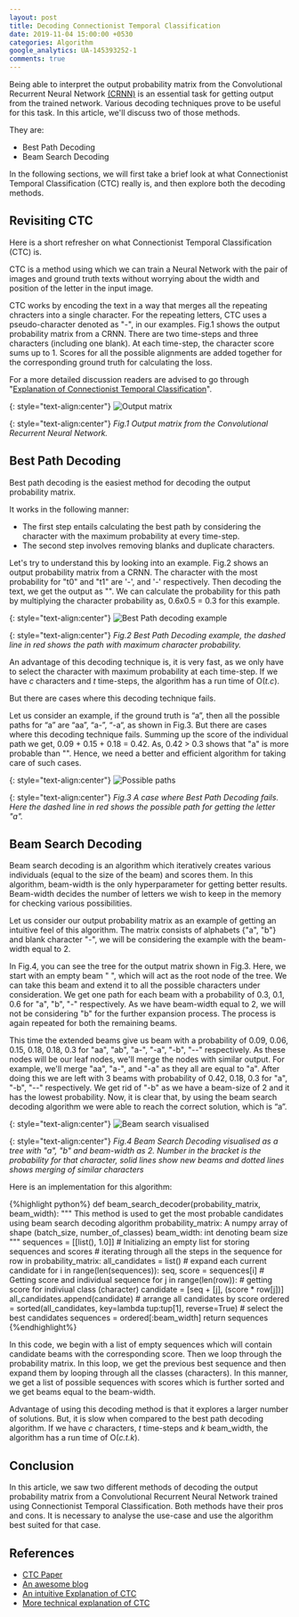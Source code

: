 ```yaml
---
layout: post
title: Decoding Connectionist Temporal Classification
date: 2019-11-04 15:00:00 +0530
categories: Algorithm
google_analytics: UA-145393252-1
comments: true
---
```


Being able to interpret the output probability matrix from the Convolutional Recurrent Neural Network [(CRNN)](https://sid2697.github.io/Blog_Sid/algorithm/2019/10/19/CTC-Loss.html) is an essential task for getting output from the trained network. Various decoding techniques prove to be useful for this task. In this article, we'll discuss two of those methods.

They are:
- Best Path Decoding
- Beam Search Decoding


In the following sections, we will first take a brief look at what Connectionist Temporal Classification (CTC) really is, and then explore both the decoding methods.

## Revisiting CTC

Here is a short refresher on what Connectionist Temporal Classification (CTC) is.

CTC is a method using which we can train a Neural Network with the pair of images and ground truth texts without worrying about the width and position of the letter in the input image.

CTC works by encoding the text in a way that merges all the repeating chracters into a single character. For the repeating letters, CTC uses a pseudo-character denoted as "-", in our examples. Fig.1 shows the output probability matrix from a CRNN. There are two time-steps and three characters (including one blank). At each time-step, the character score sums up to 1. Scores for all the possible alignments are added together for the corresponding ground truth for calculating the loss.
 
For a more detailed discussion readers are advised to go through "[Explanation of Connectionist Temporal Classification](https://sid2697.github.io/Blog_Sid/algorithm/2019/10/19/CTC-Loss.html)".

{: style="text-align:center"}
![Output matrix](../../../../assets/images/Blog_2_fig_1.png)

{: style="text-align:center"}
*Fig.1 Output matrix from the Convolutional Recurrent Neural Network.*

## Best Path Decoding

Best path decoding is the easiest method for decoding the output probability matrix.

It works in the following manner:
- The first step entails calculating the best path by considering the character with the maximum probability at every time-step.
- The second step involves removing blanks and duplicate characters.

Let's try to understand this by looking into an example. Fig.2 shows an output probability matrix from a CRNN. The character with the most probability for "t0" and "t1" are '-',  and '-' respectively. Then decoding the text, we get the output as "". We can calculate the probability for this path by multiplying the character probability as, 0.6x0.5 = 0.3 for this example.

{: style="text-align:center"}
![Best Path decoding example](../../../../assets/images/Blog_2_fig_2.png)

{: style="text-align:center"}
*Fig.2 Best Path Decoding example, the dashed line in red shows the path with maximum character probability.*

An advantage of this decoding technique is, it is very fast, as we only have to select the character with maximum probability at each time-step. If we have *c* characters and *t* time-steps, the algorithm has a run time of O(*t.c*).

But there are cases where this decoding technique fails.

Let us consider an example, if the ground truth is “a”, then all the possible paths for “a” are “aa”, “a-”, “-a“, as shown in Fig.3. But there are cases where this decoding technique fails. Summing up the score of the individual path we get, 0.09 + 0.15 + 0.18 = 0.42. As, 0.42 > 0.3 shows that "a" is more probable than "". Hence, we need a better and efficient algorithm for taking care of such cases.

{: style="text-align:center"}
![Possible paths](../../../../assets/images/Blog_2_fig_3.png)

{: style="text-align:center"}
*Fig.3 A case where Best Path Decoding fails. Here the dashed line in red shows the possible path for getting the letter "a".*

## Beam Search Decoding

Beam search decoding is an algorithm which iteratively creates various individuals (equal to the size of the beam) and scores them. In this algorithm, beam-width is the only hyperparameter for getting better results. Beam-width decides the number of letters we wish to keep in the memory for checking various possibilities. 

Let us consider our output probability matrix as an example of getting an intuitive feel of this algorithm. The matrix consists of alphabets {"a", "b"} and blank character "-", we will be considering the example with the beam-width equal to 2.  

In Fig.4, you can see the tree for the output matrix shown in Fig.3. Here, we start with an empty beam " ", which will act as the root node of the tree. We can take this beam and extend it to all the possible characters under consideration. We get one path for each beam with a probability of 0.3, 0.1, 0.6 for "a", "b", "-" respectively. As we have beam-width equal to 2, we will not be considering "b" for the further expansion process. The process is again repeated for both the remaining beams.

This time the extended beams give us beam with a probability of 0.09, 0.06, 0.15, 0.18, 0.18, 0.3 for "aa", "ab", "a-", "-a", "-b", "--" respectively. As these nodes will be our leaf nodes, we'll merge the nodes with similar output. For example, we'll merge "aa", "a-", and "-a" as they all are equal to "a". After doing this we are left with 3 beams with probability of 0.42, 0.18, 0.3 for "a", "-b", "--" respectively. We get rid of "-b" as we have a beam-size of 2 and it has the lowest probability. Now, it is clear that, by using the beam search decoding algorithm we were able to reach the correct solution, which is “a”.

{: style="text-align:center"}
![Beam search visualised](../../../../assets/images/Blog_2_fig_4.png)

{: style="text-align:center"}
*Fig.4 Beam Search Decoding visualised as a tree with "a", "b" and beam-width as 2. Number in the bracket is the probability for that character, solid lines show new beams and dotted lines shows merging of similar characters*

Here is an implementation for this algorithm:

{%highlight python%}
def beam_search_decoder(probability_matrix, beam_width):
    """
    This method is used to get the most probable candidates using beam search decoding algorithm
    probability_matrix: A numpy array of shape (batch_size, number_of_classes)
    beam_width: int denoting beam size
    """
    sequences = [[list(), 1.0]]     # Initializing an empty list for storing sequences and scores
    # iterating through all the steps in the sequence
    for row in probability_matrix:
        all_candidates = list()
        # expand each current candidate
        for i in range(len(sequences)):
            seq, score = sequences[i]   # Getting score and individual sequence
            for j in range(len(row)):
                # getting score for indiviual class (character)
                candidate = [seq + [j], (score * row[j])]
                all_candidates.append(candidate)
        # arrange all candidates by score
        ordered = sorted(all_candidates, key=lambda tup:tup[1], reverse=True)
        # select the best candidates
        sequences = ordered[:beam_width]
    return sequences
{%endhighlight%}

In this code, we begin with a list of empty sequences which will contain candidate beams with the corresponding score. Then we loop through the probability matrix. In this loop, we get the previous best sequence and then expand them by looping through all the classes (characters). In this manner, we get a list of possible sequences with scores which is further sorted and we get beams equal to the beam-width.

Advantage of using this decoding method is that it explores a larger number of solutions. But, it is slow when compared to the best path decoding algorithm. If we have *c* characters, *t* time-steps and *k* beam_width, the algorithm has a run time of O(*c.t.k*).

## Conclusion

In this article, we saw two different methods of decoding the output probability matrix from a Convolutional Recurrent Neural Network trained using Connectionist Temporal Classification. Both methods have their pros and cons. It is necessary to analyse the use-case and use the algorithm best suited for that case.

## References

- [CTC Paper](https://www.cs.toronto.edu/~graves/icml_2006.pdf)
- [An awesome blog](https://towardsdatascience.com/beam-search-decoding-in-ctc-trained-neural-networks-5a889a3d85a7)
- [An intuitive Explanation of CTC](https://sid2697.github.io/Blog_Sid/algorithm/2019/10/19/CTC-Loss.html)
- [More technical explanation of CTC](https://distill.pub/2017/ctc/)
